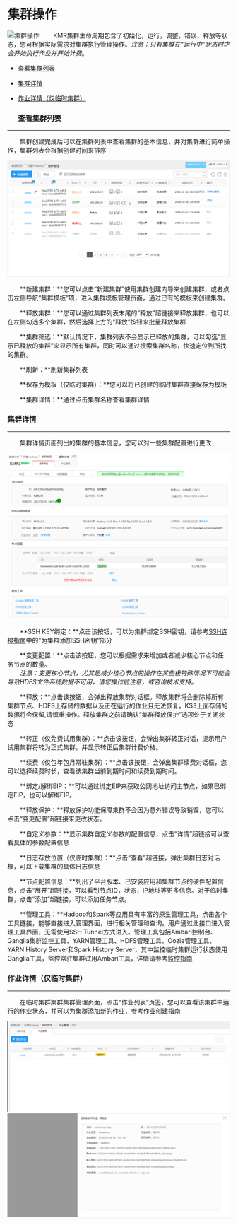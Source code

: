 # 集群操作

![集群操作](http://kmr-bj.ks3-cn-beijing.ksyun.com/doc_pic/jqcz.png)
　　KMR集群生命周期包含了初始化，运行，调整，错误，释放等状态，您可根据实际需求对集群执行管理操作。*注意：只有集群在“运行中”状态时才会开始执行作业并开始计费*。
  
* [查看集群列表](#cha_kan_ji_qun_lie_biao)
 
* [集群详情](#ji_qun_xiang_qing)

* [作业详情（仅临时集群）](#zuo_ye_xiang_qing)



  <h3 name="cha_kan_ji_qun_lie_biao" id="cha_kan_ji_qun_lie_biao">查看集群列表</h3>
  
---



　　集群创建完成后可以在集群列表中查看集群的基本信息，并对集群进行简单操作，集群列表会根据创建时间来排序
  
  ![](jqlb.png)
  
 　　**新建集群：**您可以点击“新建集群”使用集群创建向导来创建集群，或者点击左侧导航“集群模板”项，进入集群模板管理页面，通过已有的模板来创建集群。
   
   　　**释放集群：**您可以通过集群列表末尾的“释放”超链接来释放集群，也可以在左侧勾选多个集群，然后选择上方的“释放”按钮来批量释放集群
     
　　**集群筛选：**默认情况下，集群列表不会显示已释放的集群，可以勾选“显示已释放的集群”来显示所有集群，同时可以通过搜索集群名称，快速定位到所找的集群。
  
　　**刷新：**刷新集群列表
    
　　**保存为模板（仅临时集群）：**您可以将已创建的临时集群直接保存为模板 
  
　　**集群详情：**通过点击集群名称查看集群详情
  
  
  

  <h3 name="ji_qun_xiang_qing" id="ji_qun_xiang_qing">集群详情</h3>
  
---

　　集群详情页面列出的集群的基本信息，您可以对一些集群配置进行更改

![集群详情](jqxq.png)


　　**SSH KEY绑定：**点击该按钮，可以为集群绑定SSH密钥，请参考[SSH连接指南](sshlian_jie_zhi_nan.md)中的"为集群添加SSH密钥”部分
  
　　**变更配置：**点击该按钮，您可以根据需求来增加或者减少核心节点和任务节点的数量。<br>
　　*注意：变更核心节点，尤其是减少核心节点的操作在某些极特殊情况下可能会导致HDFS文件系统数据不可用，请您操作前注意，或咨询技术支持。*
  
　　**释放：**点击该按钮，会弹出释放集群对话框。释放集群将会删除掉所有集群节点、HDFS上存储的数据以及正在运行的作业且无法恢复，KS3上面存储的数据将会保留,请慎重操作。释放集群之前请确认“集群释放保护”选项处于关闭状态
  
　　**转正（仅免费试用集群）：**点击该按钮，会弹出集群转正对话，提示用户试用集群将转为正式集群，并显示转正后集群计费价格。
  
　　**续费（仅包年包月常驻集群）：**点击该按钮，会弹出集群续费对话框，您可以选择续费时长，查看该集群当前到期时间和续费到期时间。
 
　　**绑定/解绑EIP：**可以通过绑定EIP来获取公网地址访问主节点，如果已绑定EIP，也可以解绑EIP。
  
　　**释放保护：**释放保护功能保障集群不会因为意外错误导致销毁，您可以点击“变更配置”超链接来更改状态。
  
　　**自定义参数：**显示集群自定义参数的配置信息，点击“详情”超链接可以查看具体的参数配置信息
  
　　**日志存放位置（仅临时集群）：**点击“查看”超链接，弹出集群日志对话框，可以下载集群的具体日志信息
  
　　**节点配置信息：**列出了平台版本、已安装应用和集群节点的硬件配置信息，点击“展开”超链接，可以看到节点ID，状态，IP地址等更多信息。对于临时集群，点击“添加”超链接，可以添加任务节点。
  
　　**管理工具：**Hadoop和Spark等应用具有丰富的原生管理工具，点击各个工具链接，能够直接进入管理界面，进行相关管理和查询。用户通过此接口进入管理工具界面，无需使用SSH Tunnel方式进入。管理工具包括Ambari控制台、Ganglia集群监控工具、YARN管理工具、HDFS管理工具、Oozie管理工具、YARN History Server和Spark History Server，其中监控临时集群运行状态使用Ganglia工具，监控常驻集群试用Ambari工具，详情请参考[监控指南](jian_kong_zhi_nan.md)


  
  
   <h3 name="zuo_ye_xiang_qing" id="zuo_ye_xiang_qing">作业详情（仅临时集群）</h3>
  
---

　　在临时集群集群集群管理页面，点击“作业列表”页签，您可以查看该集群中运行的作业状态，并可以为集群添加新的作业，参考[作业创建指南](zuo_ye_chuang_jian_zhi_nan.md)
  
  ![作业详情](zyxq1.png)  
  ![作业详情](zyxq2.png)
